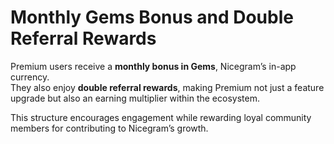 # Monthly Gems Bonus and Double Referral Rewards

Premium users receive a **monthly bonus in Gems**, Nicegram’s in-app currency.\
They also enjoy **double referral rewards**, making Premium not just a feature upgrade but also an earning multiplier within the ecosystem.

This structure encourages engagement while rewarding loyal community members for contributing to Nicegram’s growth.
